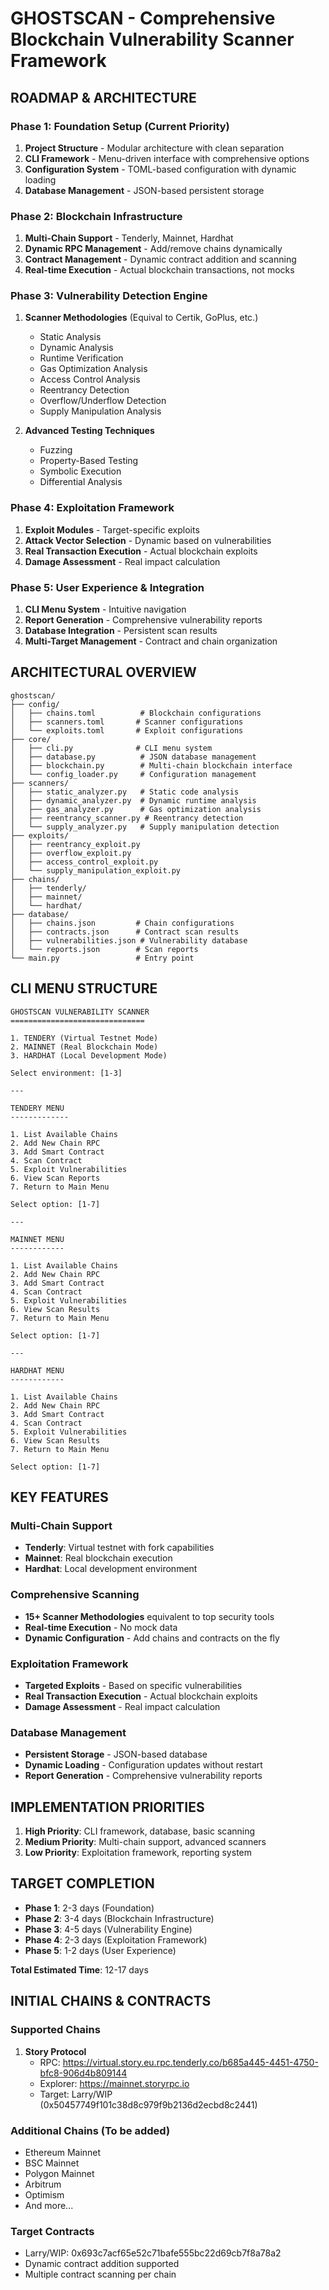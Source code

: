 # GHOSTSCAN - Comprehensive Blockchain Vulnerability Scanner Framework

## ROADMAP & ARCHITECTURE

### Phase 1: Foundation Setup (Current Priority)
1. **Project Structure** - Modular architecture with clean separation
2. **CLI Framework** - Menu-driven interface with comprehensive options
3. **Configuration System** - TOML-based configuration with dynamic loading
4. **Database Management** - JSON-based persistent storage

### Phase 2: Blockchain Infrastructure
1. **Multi-Chain Support** - Tenderly, Mainnet, Hardhat
2. **Dynamic RPC Management** - Add/remove chains dynamically
3. **Contract Management** - Dynamic contract addition and scanning
4. **Real-time Execution** - Actual blockchain transactions, not mocks

### Phase 3: Vulnerability Detection Engine
1. **Scanner Methodologies** (Equival to Certik, GoPlus, etc.)
   - Static Analysis
   - Dynamic Analysis
   - Runtime Verification
   - Gas Optimization Analysis
   - Access Control Analysis
   - Reentrancy Detection
   - Overflow/Underflow Detection
   - Supply Manipulation Analysis

2. **Advanced Testing Techniques**
   - Fuzzing
   - Property-Based Testing
   - Symbolic Execution
   - Differential Analysis

### Phase 4: Exploitation Framework
1. **Exploit Modules** - Target-specific exploits
2. **Attack Vector Selection** - Dynamic based on vulnerabilities
3. **Real Transaction Execution** - Actual blockchain exploits
4. **Damage Assessment** - Real impact calculation

### Phase 5: User Experience & Integration
1. **CLI Menu System** - Intuitive navigation
2. **Report Generation** - Comprehensive vulnerability reports
3. **Database Integration** - Persistent scan results
4. **Multi-Target Management** - Contract and chain organization

## ARCHITECTURAL OVERVIEW

```
ghostscan/
├── config/
│   ├── chains.toml          # Blockchain configurations
│   ├── scanners.toml       # Scanner configurations
│   └── exploits.toml       # Exploit configurations
├── core/
│   ├── cli.py              # CLI menu system
│   ├── database.py          # JSON database management
│   ├── blockchain.py        # Multi-chain blockchain interface
│   └── config_loader.py     # Configuration management
├── scanners/
│   ├── static_analyzer.py   # Static code analysis
│   ├── dynamic_analyzer.py  # Dynamic runtime analysis
│   ├── gas_analyzer.py      # Gas optimization analysis
│   ├── reentrancy_scanner.py # Reentrancy detection
│   └── supply_analyzer.py   # Supply manipulation detection
├── exploits/
│   ├── reentrancy_exploit.py
│   ├── overflow_exploit.py
│   ├── access_control_exploit.py
│   └── supply_manipulation_exploit.py
├── chains/
│   ├── tenderly/
│   ├── mainnet/
│   └── hardhat/
├── database/
│   ├── chains.json         # Chain configurations
│   ├── contracts.json      # Contract scan results
│   ├── vulnerabilities.json # Vulnerability database
│   └── reports.json        # Scan reports
└── main.py                 # Entry point
```

## CLI MENU STRUCTURE

```
GHOSTSCAN VULNERABILITY SCANNER
==============================

1. TENDERY (Virtual Testnet Mode)
2. MAINNET (Real Blockchain Mode)
3. HARDHAT (Local Development Mode)

Select environment: [1-3]

---

TENDERY MENU
-------------

1. List Available Chains
2. Add New Chain RPC
3. Add Smart Contract
4. Scan Contract
5. Exploit Vulnerabilities
6. View Scan Reports
7. Return to Main Menu

Select option: [1-7]

---

MAINNET MENU
------------

1. List Available Chains
2. Add New Chain RPC
3. Add Smart Contract
4. Scan Contract
5. Exploit Vulnerabilities
6. View Scan Results
7. Return to Main Menu

Select option: [1-7]

---

HARDHAT MENU
------------

1. List Available Chains
2. Add New Chain RPC
3. Add Smart Contract
4. Scan Contract
5. Exploit Vulnerabilities
6. View Scan Results
7. Return to Main Menu

Select option: [1-7]
```

## KEY FEATURES

### Multi-Chain Support
- **Tenderly**: Virtual testnet with fork capabilities
- **Mainnet**: Real blockchain execution
- **Hardhat**: Local development environment

### Comprehensive Scanning
- **15+ Scanner Methodologies** equivalent to top security tools
- **Real-time Execution** - No mock data
- **Dynamic Configuration** - Add chains and contracts on the fly

### Exploitation Framework
- **Targeted Exploits** - Based on specific vulnerabilities
- **Real Transaction Execution** - Actual blockchain exploits
- **Damage Assessment** - Real impact calculation

### Database Management
- **Persistent Storage** - JSON-based database
- **Dynamic Loading** - Configuration updates without restart
- **Report Generation** - Comprehensive vulnerability reports

## IMPLEMENTATION PRIORITIES

1. **High Priority**: CLI framework, database, basic scanning
2. **Medium Priority**: Multi-chain support, advanced scanners
3. **Low Priority**: Exploitation framework, reporting system

## TARGET COMPLETION

- **Phase 1**: 2-3 days (Foundation)
- **Phase 2**: 3-4 days (Blockchain Infrastructure)
- **Phase 3**: 4-5 days (Vulnerability Engine)
- **Phase 4**: 2-3 days (Exploitation Framework)
- **Phase 5**: 1-2 days (User Experience)

**Total Estimated Time**: 12-17 days

## INITIAL CHAINS & CONTRACTS

### Supported Chains
1. **Story Protocol**
   - RPC: https://virtual.story.eu.rpc.tenderly.co/b685a445-4451-4750-bfc8-906d4b809144
   - Explorer: https://mainnet.storyrpc.io
   - Target: Larry/WIP (0x50457749f101c38d8c979f9b2136d2ecbd8c2441)

### Additional Chains (To be added)
- Ethereum Mainnet
- BSC Mainnet
- Polygon Mainnet
- Arbitrum
- Optimism
- And more...

### Target Contracts
- Larry/WIP: 0x693c7acf65e52c71bafe555bc22d69cb7f8a78a2
- Dynamic contract addition supported
- Multiple contract scanning per chain